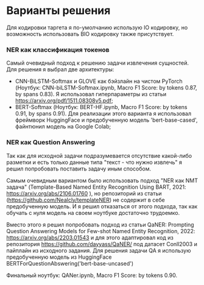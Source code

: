 # Варианты решения

Для кодировки таргета я по-умолчанию использую IO кодировку, но возможность использовать BIO кодировку также присутствует.

### NER как классификация токенов

Самый очевидный подход к решению задачи извлечения сущностей. Для решения я выбрал две архитектуры:
* CNN-BiLSTM-Softmax и GLOVE как бэйзлайн на чистом PyTorch (Ноутбук: CNN-biLSTM-Softmax.ipynb, Macro F1 Score: by tokens 0.87, by spans 0.83). Я использовал гиперпараметры из статьи https://arxiv.org/pdf/1511.08308v5.pdf; 
* BERT-Softmax (Ноутбук: BERT-HF.ipynb, Macro F1 Score: by tokens 0.91, by spans 0.91). Для реализации этого варианта я использовал фреймворк HuggingFace и предобученную модель 'bert-base-cased', файнтюнил модель на Google Colab;


### NER как Question Answering

Так как для исходной задачи подразумевается отсутствие какой-либо разметки и есть только данные типа "текст - что нужно извлечь" я решил попробовать поставить задачу иным способом. 

Самым очевидным вариантом было использовать подход "NER как NMT задача" (Template-Based Named Entity Recognition Using BART, 2021: https://arxiv.org/abs/2106.01760 ), но репозиторий из статьи (https://github.com/Nealcly/templateNER) не содержит в себе предобученную модель. И я решил отказаться от этого подхода, так как обучать с нуля модель на своем ноутбуке достаточно трудоемко.

Вместо этого я решил попробовать подход из статьи QaNER: Prompting Question Answering Models for Few-shot Named Entity Recognition, 2022: https://arxiv.org/abs/2203.01543 и для этого адаптировал код из репозитория https://github.com/dayyass/QaNER/ под датасет Conll2003 и пайплайн из исходного задания. Для решения задачи QA я использую предобученную модель из HuggingFace BERTForQuestionAbswering('bert-base-uncased')

Финальный ноутбук: QANer.ipynb, Macro F1 Score: by tokens 0.90.